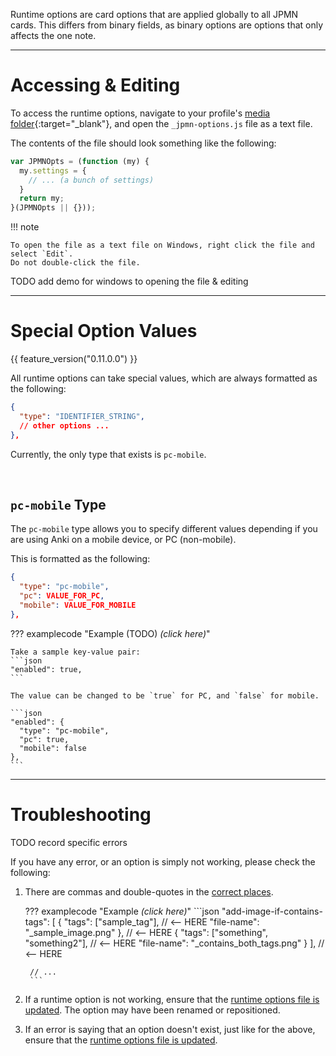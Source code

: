 
Runtime options are card options that are applied globally to all JPMN cards.
This differs from binary fields,
as binary options are options that only affects the one note.

---

# Accessing & Editing

To access the runtime options, navigate to your profile's
[media folder](faq.md#where-is-the-x-folder-in-anki){:target="_blank"},
and open the `_jpmn-options.js` file as a text file.

The contents of the file should look something like the following:
```javascript
var JPMNOpts = (function (my) {
  my.settings = {
    // ... (a bunch of settings)
  }
  return my;
}(JPMNOpts || {}));
```

!!! note

    To open the file as a text file on Windows, right click the file and select `Edit`.
    Do not double-click the file.

TODO add demo for windows to opening the file & editing


---


# Special Option Values

{{ feature_version("0.11.0.0") }}

All runtime options can take special values, which are always formatted as the following:

```json
{
  "type": "IDENTIFIER_STRING",
  // other options ...
},
```

Currently, the only type that exists is `pc-mobile`.


<br>

## `pc-mobile` Type

The `pc-mobile` type allows you to specify different values depending if
you are using Anki on a mobile device, or PC (non-mobile).

This is formatted as the following:

```json
{
  "type": "pc-mobile",
  "pc": VALUE_FOR_PC,
  "mobile": VALUE_FOR_MOBILE
},
```

??? examplecode "Example (TODO) *(click here)*"

    Take a sample key-value pair:
    ```json
    "enabled": true,
    ```

    The value can be changed to be `true` for PC, and `false` for mobile.

    ```json
    "enabled": {
      "type": "pc-mobile",
      "pc": true,
      "mobile": false
    },
    ```

---


# Troubleshooting

TODO record specific errors

If you have any error, or an option is simply not working, please check the following:

1. There are commas and double-quotes in the [correct places](https://www.json.org/json-en.html).

    ??? examplecode "Example *(click here)*"
        ```json
        "add-image-if-contains-tags": [
          {
            "tags": ["sample_tag"], // <-- HERE
            "file-name": "_sample_image.png"
          }, // <-- HERE
          {
            "tags": ["something", "something2"], // <-- HERE
            "file-name": "_contains_both_tags.png"
          }
        ], // <-- HERE

        // ...
        ```

1. If a runtime option is not working,
    ensure that the
    [runtime options file is updated](updating.md#updating-the-runtime-options-file).
    The option may have been renamed or repositioned.

1.  If an error is saying that an option doesn't exist, just like for the above, ensure
    that the [runtime options file is updated](updating.md#updating-the-runtime-options-file).

    <!--
    If you are getting this error while compiling, also ensure that the
    [compile-time options file is updated](https://github.com/Aquafina-water-bottle/jp-mining-note/blob/master/config/example_config.py).
    -->










<!--
# Notation
TODO

- arrow indicates `{}` or `[]`
- option paths should ALWAYS be found in the example config file TODO link
- if you can't find the option in your file, ensure your options file is updated with the example config file


example:

> `modules` →  `img-utils` →  `add-image-if-contains-tags`

is placed under:

```
{
  "modules": [
    "img-utils": {
      "add-image-if-contains-tags": ...
    }
  ]
}
```
-->

<!--
Compile time options will be differentiated by using a `(C)` at the front.

TODO only use this notation if necessary...

> (C) `modules` →  `img-utils` →  `add-image-if-contains-tags`
-->





<!--
# Options

I highly recommend going through this file and selecting the options that best fits your workflow.
As each setting is already documented in the file,
**the settings will not be documented here**.
Instead, a small number of hand selected settings will be showcased below,
to give you a taste of what is available.

TODO flesh out below


!!! note
    You may have noticed that most options are separated into groups within something called `modules`.
    This is an internal design choice to allow separation of code easier.
    More information on modules can be found [here](modding.md#custom-js-modules).

-->

<!--
## Modules
Many javascript heavy code are separated into modules by default.
These can be enabled and disabled at the user's will if the user
wants to sacrifice functionality for a slightly faster card.

Some examples include:

- kanji-hover
- [auto-pitch-accent](autopa.md)
- sent-utils (basic sentence processing)
- img-utils (basic image processing)

These modules likely also also have their own collection of settings
to modify the behavior of said module.
-->



